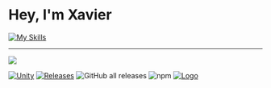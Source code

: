 # Hey, I'm Xavier

[![My Skills](https://skillicons.dev/icons?i=unity,cs,dotnet,firebase,githubactions,vscode,js,ts,angular,androidstudio,html,css,sass,discord,gcp,github,gitlab,visualstudio,bash,git,md,reactivex,redux,regex)](https://skillicons.dev)
____
![](https://hit.yhype.me/github/profile?user_id=44328679)

[![Unity](https://img.shields.io/badge/Unity-2019+-black.svg)](https://unity3d.com/pt/get-unity/download/archive)
[![Releases](https://img.shields.io/github/release/xavierarpa/UniFlux.svg)](https://github.com/xavierarpa/UniFlux/releases)
![GitHub all releases](https://shields.io./github/downloads/xavierarpa/UniFlux/total?logo=github)
![npm](https://shields.io./npm/dt/com.xavierarpa.uniflux?logo=npm)
[![Logo](https://repository-images.githubusercontent.com/616052596/1a10ad21-e1ef-4a8f-a05a-64df9b02411f)](https://github.com/xavierarpa/UniFlux)
